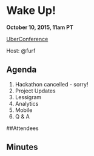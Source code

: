 # Wake Up!

**October 10, 2015, 11am PT**

[UberConference](https://www.uberconference.com/team-lessig-tech)

Host: @furf

## Agenda

1. Hackathon cancelled - sorry!
1. Project Updates
  1. Lessigram
  1. Analytics
  1. Mobile
1. Q & A

##Attendees

## Minutes
